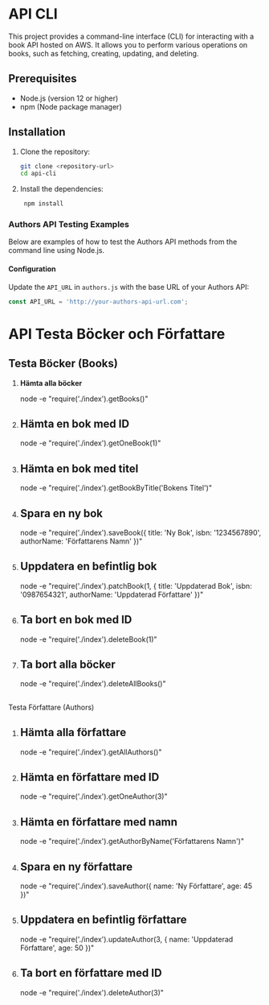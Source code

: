 # API CLI

This project provides a command-line interface (CLI) for interacting with a book API hosted on AWS. It allows you to perform various operations on books, such as fetching, creating, updating, and deleting.

## Prerequisites

- Node.js (version 12 or higher)
- npm (Node package manager)

## Installation

1. Clone the repository:
   ```bash
   git clone <repository-url>
   cd api-cli
    ```
2. Install the dependencies:
   ```bash
    npm install
    ```
### Authors API Testing Examples

Below are examples of how to test the Authors API methods from the command line using Node.js.

#### Configuration
Update the `API_URL` in `authors.js` with the base URL of your Authors API:

```javascript
const API_URL = 'http://your-authors-api-url.com';
```

# API Testa Böcker och Författare

## Testa Böcker (Books)

1. **Hämta alla böcker**

   node -e "require('./index').getBooks()"
   
2. ## Hämta en bok med ID

   node -e "require('./index').getOneBook(1)"

3. ## Hämta en bok med titel

    node -e "require('./index').getBookByTitle('Bokens Titel')" 

4. ## Spara en ny bok

    node -e "require('./index').saveBook({ title: 'Ny Bok', isbn: '1234567890', authorName: 'Författarens Namn' })"
5. ## Uppdatera en befintlig bok

    node -e "require('./index').patchBook(1, { title: 'Uppdaterad Bok', isbn: '0987654321', authorName: 'Uppdaterad Författare' })"
6. ## Ta bort en bok med ID

    node -e "require('./index').deleteBook(1)" 

7. ## Ta bort alla böcker

    node -e "require('./index').deleteAllBooks()"

##
Testa Författare (Authors)

1. ## Hämta alla författare

    node -e "require('./index').getAllAuthors()"
2. ## Hämta en författare med ID
    
    node -e "require('./index').getOneAuthor(3)"

3. ## Hämta en författare med namn

    node -e "require('./index').getAuthorByName('Författarens Namn')" 

4. ## Spara en ny författare

    node -e "require('./index').saveAuthor({ name: 'Ny Författare', age: 45 })"

5. ## Uppdatera en befintlig författare
    
    node -e "require('./index').updateAuthor(3, { name: 'Uppdaterad Författare', age: 50 })"

6. ## Ta bort en författare med ID

    node -e "require('./index').deleteAuthor(3)" 
